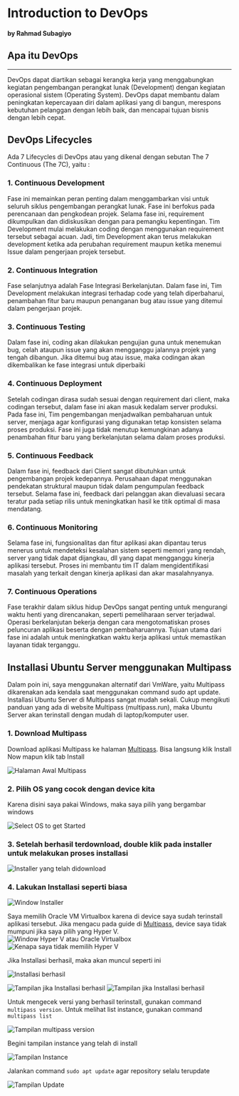 # Introduction to DevOps
#### by Rahmad Subagiyo


## Apa itu DevOps
---

DevOps dapat diartikan sebagai kerangka kerja yang menggabungkan kegiatan pengembangan perangkat lunak (Development) dengan kegiatan operasional sistem (Operating System). DevOps dapat membantu dalam peningkatan kepercayaan diri dalam aplikasi yang di bangun, merespons kebutuhan pelanggan dengan lebih baik, dan mencapai tujuan bisnis dengan lebih cepat.

## DevOps Lifecycles

Ada 7 Lifecycles di DevOps atau yang dikenal dengan sebutan The 7 Continuous (The 7C), yaitu :

### 1. Continuous Development

Fase ini memainkan peran penting dalam menggambarkan visi untuk seluruh siklus pengembangan perangkat lunak. Fase ini berfokus pada perencanaan dan pengkodean projek. Selama fase ini, requirement dikumpulkan dan didiskusikan dengan para pemangku kepentingan. Tim Development mulai melakukan coding dengan menggunakan requirement tersebut sebagai acuan. Jadi, tim Development akan terus melakukan development ketika ada perubahan requirement maupun ketika menemui Issue dalam pengerjaan projek tersebut.

### 2. Continuous Integration

Fase selanjutnya adalah Fase Integrasi Berkelanjutan. Dalam fase ini, Tim Development melakukan integrasi terhadap code yang telah diperbaharui, penambahan fitur baru maupun penanganan bug atau issue yang ditemui dalam pengerjaan projek.

### 3. Continuous Testing

Dalam fase ini, coding akan dilakukan pengujian guna untuk menemukan bug, celah ataupun issue yang akan mengganggu jalannya projek yang tengah dibangun. Jika ditemui bug atau issue, maka codingan akan dikembalikan ke fase integrasi untuk diperbaiki

### 4. Continuous Deployment

Setelah codingan dirasa sudah sesuai dengan requirement dari client, maka codingan tersebut, dalam fase ini akan masuk kedalam server produksi. Pada fase ini, Tim pengembangan menjadwalkan pembaharuan untuk server, menjaga agar konfigurasi yang digunakan tetap konsisten selama proses produksi. Fase ini juga tidak menutup kemungkinan adanya penambahan fitur baru yang berkelanjutan selama dalam proses produksi.

### 5. Continuous Feedback

Dalam fase ini, feedback dari Client sangat dibutuhkan untuk pengembangan projek kedepannya. Perusahaan dapat menggunakan pendekatan struktural maupun tidak dalam pengumpulan feedback tersebut. Selama fase ini, feedback dari pelanggan akan dievaluasi secara teratur pada setiap rilis untuk meningkatkan hasil ke titik optimal di masa mendatang. 

### 6. Continuous Monitoring

Selama fase ini, fungsionalitas dan fitur aplikasi akan dipantau terus menerus untuk mendeteksi kesalahan sistem seperti memori yang rendah, server yang tidak dapat dijangkau, dll yang dapat mengganggu kinerja aplikasi tersebut. Proses ini membantu tim IT dalam mengidentifikasi masalah yang terkait dengan kinerja aplikasi dan akar masalahnyanya.

### 7. Continuous Operations

Fase terakhir dalam siklus hidup DevOps sangat penting untuk mengurangi waktu henti yang direncanakan, seperti pemeliharaan server terjadwal. Operasi berkelanjutan bekerja dengan cara mengotomatiskan proses peluncuran aplikasi beserta dengan pembaharuannya. Tujuan utama dari fase ini adalah untuk meningkatkan waktu kerja aplikasi untuk memastikan layanan tidak terganggu.

## Installasi Ubuntu Server menggunakan Multipass

Dalam poin ini, saya menggunakan alternatif dari VmWare, yaitu Multipass dikarenakan ada kendala saat menggunakan command sudo apt update.
Installasi Ubuntu Server di Multipass sangat mudah sekali. Cukup mengikuti panduan yang ada di website Multipass (multipass.run), maka Ubuntu Server akan terinstall dengan mudah di laptop/komputer user.

### 1. Download Multipass

Download aplikasi Multipass ke halaman [Multipass](https://www.multipass.run). Bisa langsung klik Install Now mapun klik tab Install

![Halaman Awal Multipass](img/1.png)

### 2. Pilih OS yang cocok dengan device kita

Karena disini saya pakai Windows, maka saya pilih yang bergambar windows

![Select OS to get Started](img/2.png)

### 3. Setelah berhasil terdownload, double klik pada installer untuk melakukan proses installasi

![Installer yang telah didownload](img/3.png)

### 4. Lakukan Installasi seperti biasa

![Window Installer](img/6.png)

Saya memilih Oracle VM Virtualbox karena di device saya sudah terinstall aplikasi tersebut. Jika mengacu pada guide di [Multipass](https://www.multipass.run), device saya tidak mumpuni jika saya pilih yang Hyper V.
![Window Hyper V atau Oracle Virtualbox](img/7.png)
![Kenapa saya tidak memilih Hyper V](img/4.png)

Jika Installasi berhasil, maka akan muncul seperti ini

![Installasi berhasil](img/9.png)

![Tampilan jika Installasi berhasil](img/10.png) ![Tampilan jika Installasi berhasil](img/11.png)

Untuk mengecek versi yang berhasil terinstall, gunakan command `multipass version`. Untuk melihat list instance, gunakan command `multipass list`

![Tampilan multipass version](img/17.png)

Begini tampilan instance yang telah di install

![Tampilan Instance](img/16.png)

Jalankan command `sudo apt update` agar repository selalu terupdate

![Tampilan Update](img/16.png)